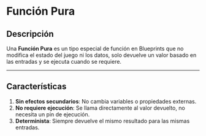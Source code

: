 # Función Pura
## Descripción
Una **Función Pura** es un tipo especial de función en Blueprints que no modifica el estado del juego ni los datos, solo devuelve un valor basado en las entradas y se ejecuta cuando se requiere.

---
## Características
1. **Sin efectos secundarios**: No cambia variables o propiedades externas.
2. **No requiere ejecución**: Se llama directamente al valor devuelto, no necesita un pin de ejecución.
3. **Determinista**: Siempre devuelve el mismo resultado para las mismas entradas.